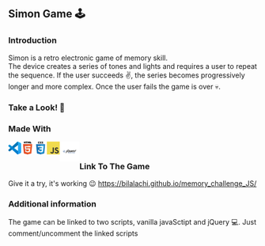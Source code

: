 ## Simon Game :joystick:

### Introduction
Simon is a retro electronic game of memory skill. 
<br/>
The device creates a series of tones and lights and requires a user to repeat the sequence. If the user succeeds :v:, the series becomes progressively longer and more complex. Once the user fails the game is over :skull:.

### Take a Look! :eyes:

### Made With
<img align="left" alt="Visual Studio Code" width="26px" src="https://raw.githubusercontent.com/github/explore/80688e429a7d4ef2fca1e82350fe8e3517d3494d/topics/visual-studio-code/visual-studio-code.png" />
<img align="left" alt="HTML5" width="26px" src="https://raw.githubusercontent.com/github/explore/80688e429a7d4ef2fca1e82350fe8e3517d3494d/topics/html/html.png" />
<img align="left" alt="CSS3" width="26px" src="https://raw.githubusercontent.com/github/explore/80688e429a7d4ef2fca1e82350fe8e3517d3494d/topics/css/css.png" />
<img align="left" alt="JavaScript" width="26px" src="https://raw.githubusercontent.com/github/explore/80688e429a7d4ef2fca1e82350fe8e3517d3494d/topics/javascript/javascript.png" />
<img align="left" alt="jQuery" width="40px" src="https://raw.githubusercontent.com/github/explore/80688e429a7d4ef2fca1e82350fe8e3517d3494d/topics/jquery/jquery.png" />

<br/>

### Link To The Game
Give it a try, it's working :wink: https://bilalachi.github.io/memory_challenge_JS/

### Additional information
The game can be linked to two scripts, vanilla javaSctipt and jQuery :computer:. Just comment/uncomment the linked scripts 